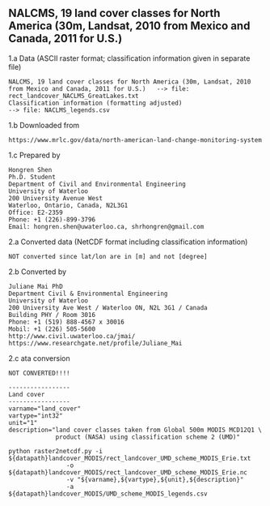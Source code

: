 ## NALCMS, 19 land cover classes for North America (30m, Landsat, 2010 from Mexico and Canada, 2011 for U.S.)

1.a Data (ASCII raster format; classification information given in separate file)

    NALCMS, 19 land cover classes for North America (30m, Landsat, 2010 from Mexico and Canada, 2011 for U.S.)   --> file: rect_landcover_NACLMS_GreatLakes.txt
    Classification information (formatting adjusted)                                            --> file: NACLMS_legends.csv

1.b Downloaded from

	https://www.mrlc.gov/data/north-american-land-change-monitoring-system

1.c Prepared by

    Hongren Shen 
    Ph.D. Student
    Department of Civil and Environmental Engineering 
    University of Waterloo 
    200 University Avenue West 
    Waterloo, Ontario, Canada, N2L3G1 
    Office: E2-2359
    Phone: +1 (226)-899-3796 
    Email: hongren.shen@uwaterloo.ca, shrhongren@gmail.com

2.a Converted data (NetCDF format including classification information)

    NOT converted since lat/lon are in [m] and not [degree]

2.b Converted by

    Juliane Mai PhD
    Department Civil & Environmental Engineering
    University of Waterloo
    200 University Ave West / Waterloo ON, N2L 3G1 / Canada
    Building PHY / Room 3016
    Phone: +1 (519) 888-4567 x 30016
    Mobil: +1 (226) 505-5600
    http://www.civil.uwaterloo.ca/jmai/
    https://www.researchgate.net/profile/Juliane_Mai

2.c ata conversion

	NOT CONVERTED!!!!

    -----------------
    Land cover
    -----------------
    varname="land_cover"
    vartype="int32"
    unit="1"
    description="land cover classes taken from Global 500m MODIS MCD12Q1 \
                 product (NASA) using classification scheme 2 (UMD)"

    python raster2netcdf.py -i ${datapath}landcover_MODIS/rect_landcover_UMD_scheme_MODIS_Erie.txt
			        -o ${datapath}landcover_MODIS/rect_landcover_UMD_scheme_MODIS_Erie.nc
			        -v "${varname},${vartype},${unit},${description}"
			        -a ${datapath}landcover_MODIS/UMD_scheme_MODIS_legends.csv
